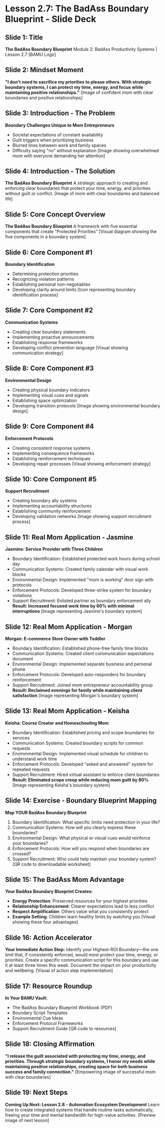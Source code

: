 # Lesson 2.7: The BadAss Boundary Blueprint - Slide Deck

## Slide 1: Title
**The BadAss Boundary Blueprint**
Module 2: BadAss Productivity Systems | Lesson 2.7
[BAMU Logo]

## Slide 2: Mindset Moment
**"I don't need to sacrifice my priorities to please others. With strategic boundary systems, I can protect my time, energy, and focus while maintaining positive relationships."**
[Image of confident mom with clear boundaries and positive relationships]

## Slide 3: Introduction - The Problem
**Boundary Challenges Unique to Mom Entrepreneurs**
- Societal expectations of constant availability
- Guilt triggers when prioritizing business
- Blurred lines between work and family spaces
- Difficulty saying "no" without explanation
[Image showing overwhelmed mom with everyone demanding her attention]

## Slide 4: Introduction - The Solution
**The BadAss Boundary Blueprint**
A strategic approach to creating and enforcing clear boundaries that protect your time, energy, and priorities without guilt or conflict.
[Image of mom with clear boundaries and balanced life]

## Slide 5: Core Concept Overview
**The BadAss Boundary Blueprint**
A framework with five essential components that create "Protected Priorities"
[Visual diagram showing the five components in a boundary system]

## Slide 6: Core Component #1
**Boundary Identification**
- Determining protection priorities
- Recognizing violation patterns
- Establishing personal non-negotiables
- Developing clarity around limits
[Icon representing boundary identification process]

## Slide 7: Core Component #2
**Communication Systems**
- Creating clear boundary statements
- Implementing proactive announcements
- Establishing response frameworks
- Developing conflict prevention language
[Visual showing communication strategy]

## Slide 8: Core Component #3
**Environmental Design**
- Creating physical boundary indicators
- Implementing visual cues and signals
- Establishing space optimization
- Developing transition protocols
[Image showing environmental boundary design]

## Slide 9: Core Component #4
**Enforcement Protocols**
- Creating consistent response systems
- Implementing consequence frameworks
- Establishing reinforcement techniques
- Developing repair processes
[Visual showing enforcement strategy]

## Slide 10: Core Component #5
**Support Recruitment**
- Creating boundary ally systems
- Implementing accountability structures
- Establishing community reinforcement
- Developing validation networks
[Image showing support recruitment process]

## Slide 11: Real Mom Application - Jasmine
**Jasmine: Service Provider with Three Children**
- Boundary Identification: Established protected work hours during school day
- Communication Systems: Created family calendar with visual work blocks
- Environmental Design: Implemented "mom is working" door sign with protocols
- Enforcement Protocols: Developed three-strike system for boundary violations
- Support Recruitment: Enlisted partner as boundary enforcement ally
**Result: Increased focused work time by 60% with minimal interruptions**
[Image representing Jasmine's boundary system]

## Slide 12: Real Mom Application - Morgan
**Morgan: E-commerce Store Owner with Toddler**
- Boundary Identification: Established phone-free family time blocks
- Communication Systems: Created client communication expectations document
- Environmental Design: Implemented separate business and personal phone
- Enforcement Protocols: Developed auto-responders for boundary reinforcement
- Support Recruitment: Joined mom entrepreneur accountability group
**Result: Reclaimed evenings for family while maintaining client satisfaction**
[Image representing Morgan's boundary system]

## Slide 13: Real Mom Application - Keisha
**Keisha: Course Creator and Homeschooling Mom**
- Boundary Identification: Established pricing and scope boundaries for services
- Communication Systems: Created boundary scripts for common requests
- Environmental Design: Implemented visual schedule for children to understand work time
- Enforcement Protocols: Developed "asked and answered" system for repeated requests
- Support Recruitment: Hired virtual assistant to enforce client boundaries
**Result: Eliminated scope creep while reducing mom guilt by 80%**
[Image representing Keisha's boundary system]

## Slide 14: Exercise - Boundary Blueprint Mapping
**Map YOUR BadAss Boundary Blueprint**
1. Boundary Identification: What specific limits need protection in your life?
2. Communication Systems: How will you clearly express these boundaries?
3. Environmental Design: What physical or visual cues would reinforce your boundaries?
4. Enforcement Protocols: How will you respond when boundaries are crossed?
5. Support Recruitment: Who could help maintain your boundary system?
[QR code to downloadable worksheet]

## Slide 15: The BadAss Mom Advantage
**Your BadAss Boundary Blueprint Creates:**
- **Energy Protection**: Preserved resources for your highest priorities
- **Relationship Enhancement**: Clearer expectations lead to less conflict
- **Respect Amplification**: Others value what you consistently protect
- **Example Setting**: Children learn healthy limits by watching you
[Visual showing these four advantages]

## Slide 16: Action Accelerator
**Your Immediate Action Step:**
Identify your Highest-ROI Boundary—the one limit that, if consistently enforced, would most protect your time, energy, or priorities.
Create a specific communication script for this boundary and use it at least three times this week.
Document the impact on your productivity and wellbeing.
[Visual of action step implementation]

## Slide 17: Resource Roundup
**In Your BAMU Vault:**
- The BadAss Boundary Blueprint Workbook (PDF)
- Boundary Script Templates
- Environmental Cue Ideas
- Enforcement Protocol Frameworks
- Support Recruitment Guide
[QR code to resources]

## Slide 18: Closing Affirmation
**"I release the guilt associated with protecting my time, energy, and priorities. Through strategic boundary systems, I honor my needs while maintaining positive relationships, creating space for both business success and family connection."**
[Empowering image of successful mom with clear boundaries]

## Slide 19: Next Steps
**Coming Up Next: Lesson 2.8 - Automation Ecosystem Development**
Learn how to create integrated systems that handle routine tasks automatically, freeing your time and mental bandwidth for high-value activities.
[Preview image of next lesson]
